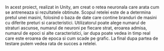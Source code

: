 In acest proiect, realizat in Unity, am creat o retea neuronala care arata cum se antreneaza si
rezultatele obtinute.
Scopul retelei este de a determina pretul unei masini, folosind o baza de date care contine branduri
de masini cu diferite preturi si caracteristici. Utilizatorul poate alege numarul de straturi ascunse,
numarul de neuroni pe fiecare strat, eroarea admisa, numarul de epoci si alte caracteristici, iar dupa
poate vedea in timp real care este eroarea de epoca si cum scade pe grafic. La final dupa partea de
testare putem vedea rata de succes a retelei.
